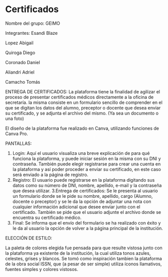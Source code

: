 # Certificados
Nombre del grupo: GEIMO

Integrantes:
  Esandi Blaze

  Lopez Abigail

  Quiroga Diego

  Coronado Daniel

  Aliandri Adriel

  Camacho Tomás

ENTREGA DE CERTIFICADOS:
  La plataforma tiene la finalidad de agilizar el proceso de presentar certificados médicos directamente a la oficina de secretaría.
la misma consiste en un formulario sencillo de comprender en el que se digitan los datos del alumno, preceptor o docente que desea
enviar su certificado, y se adjunta el archivo del mismo. (Ya sea un documento o una foto)

  El diseño de la plataforma fue realizado en Canva, utilizando funciones de Canva Pro.

PANTALLAS:
  1. Login: Aquí el usuario visualiza una breve explicación de para qué funciona la plataforma, y puede iniciar sesión en la misma
     con su DNI y contraseña. También puede elegir registrarse para crear una cuenta en la plataforma y así poder proceder a enviar
     su certificado, en este caso será enviado a la página de registro.
  2. Registro: El usuario puede registrarse en la plataforma digitando sus datos como su número de DNI, nombre, apellido, e-mail y
     la contraseña que desea utilizar.
  3.Entrega de certificados: Se le presenta al usuario un formulario donde se le pide su nombre, apellido, cargo (Alumno, docente
     o preceptor) y se le da la opción de adjuntar una nota con cualquier información adicional que desee enviar junto con el
     certificado. También se pide que el usuario adjunte el archivo donde se encuentra su certificado médico.
  4. Final: Se informa que el envío del formulario se ha realizado con éxito y le da al usuario la opción de volver a la página
     principal de la institución.

ELECCIÓN DE ESTILO: 

  La paleta de colores elegida fue pensada para que resulte vistosa junto con la plataforma ya existente de la institución, la cual
utiliza tonos azules, celestes, grises y blancos. Se tomó como inspiración tambien la plataforma de la obra social ISSN, que (a pesar
de ser simple) utiliza íconos llamativos, fuentes simples y colores vistosos.
